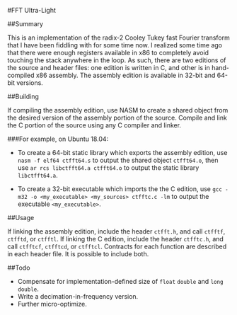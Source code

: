 #FFT Ultra-Light

##Summary

This is an implementation of the radix-2 Cooley Tukey fast Fourier transform that I have been fiddling with for some time now. I realized some time ago that there were enough registers available in x86 to completely avoid touching the stack anywhere in the loop. As such, there are two editions of the source and header files: one edition is written in C, and other is in hand-compiled x86 assembly. The assembly edition is available in 32-bit and 64-bit versions.

##Building

If compiling the assembly edition, use NASM to create a shared object from the desired version of the assembly portion of the source. Compile and link the C portion of the source using any C compiler and linker.

###For example, on Ubuntu 18.04:

- To create a 64-bit static library which exports the assembly edition, use `nasm -f elf64 ctfft64.s` to output the shared object `ctfft64.o`, then use `ar rcs libctfft64.a ctfft64.o` to output the static library `libctfft64.a`.

- To create a 32-bit executable which imports the the C edition, use `gcc -m32 -o <my_executable> <my_sources> ctfftc.c -lm` to output the executable `<my_executable>`.

##Usage

If linking the assembly edition, include the header `ctfft.h`, and call `ctfftf`, `ctfftd`, or `ctfftl`. If linking the C edition, include the header `ctfftc.h`, and call `ctfftcf`, `ctfftcd`, or `ctfftcl`.  Contracts for each function are described in each header file. It is possible to include both.

##Todo

- Compensate for implementation-defined size of `float` `double` and `long double`.
- Write a decimation-in-frequency version.
- Further micro-optimize.
